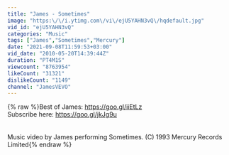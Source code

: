 ```yaml
---
title: "James - Sometimes"
image: "https:\/\/i.ytimg.com\/vi\/ejU5YAHN3vQ\/hqdefault.jpg"
vid_id: "ejU5YAHN3vQ"
categories: "Music"
tags: ["James","Sometimes","Mercury"]
date: "2021-09-08T11:59:53+03:00"
vid_date: "2010-05-20T14:39:44Z"
duration: "PT4M1S"
viewcount: "8763954"
likeCount: "31321"
dislikeCount: "1149"
channel: "JamesVEVO"
---
```

{% raw %}Best of James: <a rel="nofollow" target="blank" href="https://goo.gl/iiEtLz">https://goo.gl/iiEtLz</a><br />Subscribe here: <a rel="nofollow" target="blank" href="https://goo.gl/jkJg9u">https://goo.gl/jkJg9u</a><br /><br /><br />Music video by James performing Sometimes. (C) 1993 Mercury Records Limited{% endraw %}
